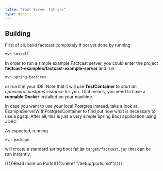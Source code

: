 ```yaml
---
title: "Boot Server fat-jar"
type: docs
---
```


## Building

First of all, build factcast completely if not yet done by running


```sh
mvn install
```


In order to run a simple example Factcast server, you could enter the project **factcast-examples/factcast-example-server** and run

```sh
mvn spring-boot:run
```

or run it in your IDE. Note that it will use **TestContainer** to *start an ephemeral postgres instance* for you. That means, you need to have a **runnable Docker** installed on your machine. 

In case you want to use your local Postgres instead, take a look at ExampleServerWithPostgresContainer to find out how what is necessary to use a pgsql. After all, this is just a very simple Spring Boot application using JDBC.

As expected, running


```sh
mvn package
```

will create a standard spring boot fat jar ```target/factcast.jar``` that can be run instantly.

[{{<icon name="circle-arrow-right" size="small">}}Read more on Ports]({{%relref "/Setup/ports.md"%}})
